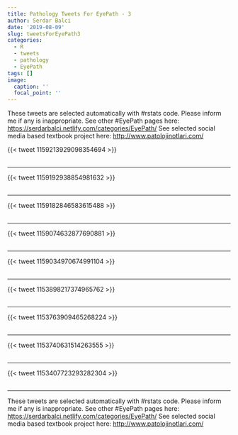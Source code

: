 ```yaml
---
title: Pathology Tweets For EyePath - 3
author: Serdar Balci
date: '2019-08-09'
slug: tweetsForEyePath3
categories:
  - R
  - tweets
  - pathology
  - EyePath
tags: []
image:
  caption: ''
  focal_point: ''
---
```



These tweets are selected automatically with #rstats code. Please inform me if any is inappropriate.
See other #EyePath pages here: https://serdarbalci.netlify.com/categories/EyePath/ 
See selected social media based textbook project here: http://www.patolojinotlari.com/

{{< tweet 1159213929098354694 >}}
<br>
<br>
<hr>
{{< tweet 1159192938854981632 >}}
<br>
<br>
<hr>
{{< tweet 1159182846583615488 >}}
<br>
<br>
<hr>
{{< tweet 1159074632877690881 >}}
<br>
<br>
<hr>
{{< tweet 1159034970674991104 >}}
<br>
<br>
<hr>
{{< tweet 1153898217374965762 >}}
<br>
<br>
<hr>
{{< tweet 1153763909465268224 >}}
<br>
<br>
<hr>
{{< tweet 1153740631514263555 >}}
<br>
<br>
<hr>
{{< tweet 1153407723293282304 >}}
<br>
<br>
<hr>


These tweets are selected automatically with #rstats code. Please inform me if any is inappropriate.
See other #EyePath pages here: https://serdarbalci.netlify.com/categories/EyePath/ 
See selected social media based textbook project here: http://www.patolojinotlari.com/
